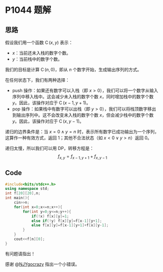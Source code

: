 # P1044 题解

## 思路
假设我们用一个函数 $\operatorname{C}(x,y)$ 表示：
* $x$：当前还未入栈的数字个数。
* $y$：当前栈中的数字个数。

我们的目标是计算 $\operatorname{C}(n,0)$，即从 $n$ 个数字开始，生成输出序列的方式。

在任何状态下，我们有两种选择：
* push 操作：如果还有数字可以入栈（即 $x>0$），我们可以将一个数字从输入序列中移入栈中。这会减少未入栈的数字个数 $x$，同时增加栈中的数字个数 $y$。因此，该操作对应于 $\operatorname{C}(x-1,y+1)$。
* pop 操作：如果栈中有数字可以出栈（即 $y>0$），我们可以将栈顶数字移出到输出序列中。这不会改变未入栈的数字个数 $x$，但会减少栈中的数字个数 $y$。因此，该操作对应于 $\operatorname{C}(x,y-1)$。

递归的边界条件是：当 $x=0 \land y=n$ 时，表示所有数字已成功输出为一个序列，这算作一种有效方式，返回 $1$；其他不合法状态（如 $x<0 \lor y>n$）返回 $0$。

递归太慢，所以我们可以用 DP，转移方程是：
$$f_{x,y}=f_{x-1,y+1}+f_{x,y-1}$$
## Code
```cpp
#include<bits/stdc++.h>
using namespace std;
int f[20][20],n;
int main(){
	cin>>n;
	for(int x=0;x<=n;x++){
		for(int y=0;y<=n;y++){
			if(!x) f[x][y]=1;
			else if(!y) f[x][y]=f[x-1][y+1];
			else f[x][y]=f[x-1][y+1]+f[x][y-1];
		}
	}
	cout<<f[n][0];
}
```
有问题请指出！

感谢 @[NJYgocrazy](/user/1418820) 指出一个小错误。